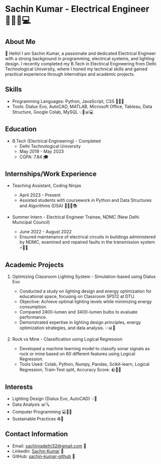 # Sachin Kumar - Electrical Engineer 👨‍🔧💡💻



## About Me

👋 Hello! I am Sachin Kumar, a passionate and dedicated Electrical Engineer with a strong background in programming, electrical systems, and lighting design. I recently completed my B.Tech in Electrical Engineering from Delhi Technological University, where I honed my technical skills and gained practical experience through internships and academic projects.

## Skills

- Programming Languages: Python, JavaScript, CSS 🐍🌐🎨
- Tools: Dialux Evo, AutoCAD, MATLAB, Microsoft Office, Tableau, Data Structure, Google Colab, MySQL 💡📐📊💻

## Education

- B.Tech (Electrical Engineering) - Completed
  - Delhi Technological University
  - May 2019 - May 2023
  - CGPA: 7.84 🎓

## Internships/Work Experience

- Teaching Assistant, Coding Ninjas
  - April 2023 - Present
  - Assisted students with coursework in Python and Data Structures and Algorithms (DSA) 👨‍🏫🐍📚

- Summer Intern - Electrical Engineer Trainee, NDMC (New Delhi Municipal Council)
  - June 2022 - August 2022
  - Ensured maintenance of electrical circuits in buildings administered by NDMC, examined and repaired faults in the transmission system ⚡🏢🔧

## Academic Projects

1. Optimizing Classroom Lighting System - Simulation-based using Dialux Evo
   - Conducted a study on lighting design and energy optimization for educational space, focusing on Classroom SPS12 at DTU.
   - Objective: Achieve optimal lighting levels while minimizing energy consumption.
   - Compared 2400-lumen and 3400-lumen bulbs to evaluate performance.
   - Demonstrated expertise in lighting design principles, energy optimization strategies, and data analysis. 💡📊🏫

2. Rock vs Mine - Classification using Logical Regression
   - Developed a machine learning model to classify sonar signals as rock or mine based on 60 different features using Logical Regression.
   - Tools Used: Colab, Python, Numpy, Pandas, Scikit-learn, Logical Regression, Train-Test split, Accuracy Score. 🪨🚢🧪

## Interests

- Lighting Design (Dialux Evo, AutoCAD) 💡📐
- Data Analysis 📊🔍
- Computer Programming 💻👨‍💻
- Sustainable Practices ♻️🌱

## Contact Information

- Email: sachiniqdelhi32@gmail.com 📧
- LinkedIn: [Sachin Kumar](https://www.linkedin.com/in/sachin-kumar-b22778216/) 🔗
- GitHub: [sachin-kumar-github](https://github.com/sachin-dtu) 🐙

